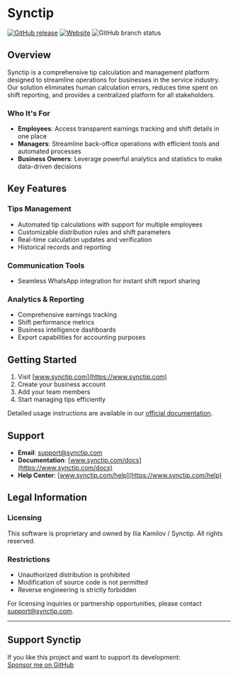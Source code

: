 # Synctip

[![GitHub release](https://img.shields.io/github/v/release/IliaKamilov/synctip)](https://github.com/IliaKamilov/synctip/releases/latest)
[![Website](https://img.shields.io/website?url=https%3A%2F%2Fwww.synctip.com)](https://www.synctip.com)
![GitHub branch status](https://img.shields.io/github/checks-status/IliaKamilov/synctip/main)

## Overview

Synctip is a comprehensive tip calculation and management platform designed to streamline operations for businesses in the service industry. Our solution eliminates human calculation errors, reduces time spent on shift reporting, and provides a centralized platform for all stakeholders.

### Who It's For

- **Employees**: Access transparent earnings tracking and shift details in one place
- **Managers**: Streamline back-office operations with efficient tools and automated processes
- **Business Owners**: Leverage powerful analytics and statistics to make data-driven decisions

## Key Features

### Tips Management

- Automated tip calculations with support for multiple employees
- Customizable distribution rules and shift parameters
- Real-time calculation updates and verification
- Historical records and reporting

### Communication Tools

- Seamless WhatsApp integration for instant shift report sharing

### Analytics & Reporting

- Comprehensive earnings tracking
- Shift performance metrics
- Business intelligence dashboards
- Export capabilities for accounting purposes

## Getting Started

1. Visit [www.synctip.com](https://www.synctip.com)
2. Create your business account
3. Add your team members
4. Start managing tips efficiently

Detailed usage instructions are available in our [official documentation](https://www.synctip.com/docs).

## Support

- **Email**: support@synctip.com
- **Documentation**: [www.synctip.com/docs](https://www.synctip.com/docs)
- **Help Center**: [www.synctip.com/help](https://www.synctip.com/help)

## Legal Information

### Licensing

This software is proprietary and owned by Ilia Kamilov / Synctip. All rights reserved.

### Restrictions

- Unauthorized distribution is prohibited
- Modification of source code is not permitted
- Reverse engineering is strictly forbidden

For licensing inquiries or partnership opportunities, please contact support@synctip.com.

---

## Support Synctip

If you like this project and want to support its development:  
[Sponsor me on GitHub](https://github.com/sponsors/iliakamilov)
